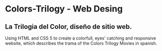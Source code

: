 # Colors-Trilogy - Web Desing

## La Trilogia del Color, diseño de sitio web.
Using HTML and CSS 5 to create a colorfull, eyes' catching and responsive website, which describes the trama of the Colors Trilogy Movies in spanish.
